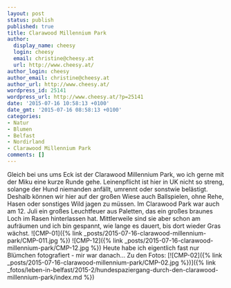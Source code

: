 ```yaml
---
layout: post
status: publish
published: true
title: Clarawood Millennium Park
author:
  display_name: cheesy
  login: cheesy
  email: christine@cheesy.at
  url: http://www.cheesy.at/
author_login: cheesy
author_email: christine@cheesy.at
author_url: http://www.cheesy.at/
wordpress_id: 25141
wordpress_url: http://www.cheesy.at/?p=25141
date: '2015-07-16 10:58:13 +0100'
date_gmt: '2015-07-16 08:58:13 +0100'
categories:
- Natur
- Blumen
- Belfast
- Nordirland
- Clarawood Millennium Park
comments: []
---
```

Gleich bei uns ums Eck ist der Clarawood Millennium Park, wo ich gerne mit der Miku eine kurze Runde gehe. Leinenpflicht ist hier in UK nicht so streng, solange der Hund niemanden anfällt, umrennt oder sonstwie belästigt. Deshalb können wir hier auf der großen Wiese auch Ballspielen, ohne Rehe, Hasen oder sonstiges Wild jagen zu müssen.
Im Clarawood Park war auch am 12. Juli ein großes Leuchtfeuer aus Paletten, das ein großes braunes Loch im Rasen hinterlassen hat. Mittlerweile sind sie aber schon am aufräumen und ich bin gespannt, wie lange es dauert, bis dort wieder Gras wächst.
![CMP-01]({% link _posts/2015-07-16-clarawood-millennium-park/CMP-011.jpg %})
 ![CMP-12]({% link _posts/2015-07-16-clarawood-millennium-park/CMP-12.jpg %})
Heute habe ich eigentlich fast nur Blümchen fotografiert - mir war danach...
Zu den Fotos:
[![CMP-02]({% link _posts/2015-07-16-clarawood-millennium-park/CMP-02.jpg %})]({% link _fotos/leben-in-belfast/2015-2/hundespaziergang-durch-den-clarawood-millennium-park/index.md %})

